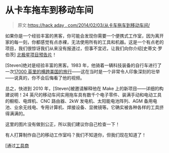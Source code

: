 # 从卡车拖车到移动车间

> 原文:[https://hack aday . com/2014/02/03/从卡车拖车到移动车间/](https://hackaday.com/2014/02/03/from-a-truck-trailer-to-a-mobile-workshop/)

如果你是一个经验丰富的黑客，你可能会发现你需要一个便携式工作室，因为离开家的每一刻，你都感觉有点赤裸，无法使用所有的工具和机器。这是一个有点老的项目，我们很惊讶我们从来没有报道过，但事不宜迟，让我们向你介绍[史蒂文·罗伯茨] [北极星项目预告片](http://makezine.com/2010/05/14/make-it-anywhere-with-a-mobile-lab/)！

[Steven]绝对是经验丰富的黑客。1983 年，他骑着一辆科技装备的自行车进行了一次[17000 英里的横跨美国的旅行](http://hackaday.com/2009/09/18/vintage-video-computing-across-america/)——这在当时是一个非常令人印象深刻的壮举——说真的，你不会后悔看了他的视频。

总之，快进到 2010 年，[Steven]被邀请解释他在 Make 上的新项目——详细的构建说明！24 英尺的移动车间实用拖车具有数千个电子零件、装满手动和电动工具的橱柜、电焊机、CNC 路由器、2kW 发电机、太阳能电池阵列、AGM 备用电池、业余无线电、专用计算机、焊接设备、显微镜等。它确实被各种各样的工具挤得满满的。

这里的图片没有做到公正，所以我们建议你自己检查一下！

有人打算制作自己的移动工作室吗？我们不知道你，但我们现在知道了！

[通过[工具商](http://toolmonger.com/2010/05/21/mobile-labworkshop/)